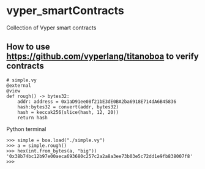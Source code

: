 # vyper_smartContracts
Collection of Vyper smart contracts

## How to use https://github.com/vyperlang/titanoboa to verify contracts

```
# simple.vy
@external
@view
def rough() -> bytes32:
    addr: address = 0x1aD91ee08f21bE3dE0BA2ba6918E714dA6B45836
    hash:bytes32 = convert(addr, bytes32)
    hash = keccak256(slice(hash, 12, 20))
    return hash
```
Python terminal
```
>>> simple = boa.load("./simple.vy")
>>> a = simple.rough()
>>> hex(int.from_bytes(a, "big"))
'0x38b74bc12b97e00aeca693680c257c2a2a8a3ee73b03e5c72dd1e9fb838007f8'
>>> 
```
